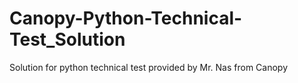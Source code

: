 # Canopy-Python-Technical-Test_Solution
Solution for python technical test provided by Mr. Nas from Canopy
